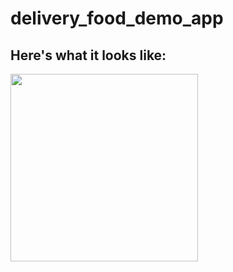 # delivery_food_demo_app
## Here's what it looks like:

<img src="https://github.com/abdelrahman-abied/delivery_food_demo_app/blob/master/delivery%20food%20app.gif" width=300>
